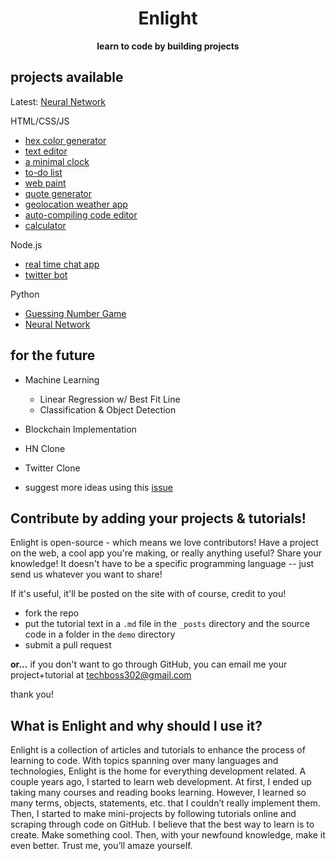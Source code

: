 <p align="center"><h1 align="center">Enlight</h1></p>
<p align="center"><b>learn to code by building projects</b>

## projects available

Latest: [Neural Network](https://tryenlight.github.io/neural-network)

HTML/CSS/JS
- [hex color generator](https://tryenlight.github.io/hex-color-generator.html)
- [text editor](https://tryenlight.github.io/text-editor.html)
- [a minimal clock](https://tryenlight.github.io/clock.html)
- [to-do list](https://tryenlight.github.io/to-do.html)
- [web paint](https://tryenlight.github.io/web-paint.html)
- [quote generator](https://tryenlight.github.io/quote.html)
- [geolocation weather app](https://tryenlight.github.io/weather.html)
- [auto-compiling code editor](https://tryenlight.github.io/code-editor.html)
- [calculator](https://tryenlight.github.io/calculator)

Node.js
- [real time chat app](https://tryenlight.github.io/nodejs-chat)
- [twitter bot](https://tryenlight.github.io/twitter-bot)

Python
- [Guessing Number Game](https://tryenlight.github.io/guess-number)
- [Neural Network](https://tryenlight.github.io/neural-network)


## for the future
- Machine Learning
    - Linear Regression w/ Best Fit Line
    - Classification & Object Detection
- Blockchain Implementation
- HN Clone
- Twitter Clone

- suggest more ideas using this [issue](https://github.com/samayshamdasani/enlight/issues/2)

## Contribute by adding your projects & tutorials!
Enlight is open-source - which means we love contributors! Have a project on the web, a cool app you're making, or really  anything useful? Share your knowledge! It doesn't have to be a specific programming language -- just send us whatever you want to share!

If it's useful, it'll be posted on the site with of course, credit to you!

- fork the repo
- put the tutorial text in a `.md` file in the `_posts` directory and the source code in a folder in the `demo` directory
- submit a pull request

**or...** if you don't want to go through GitHub, you can email me your project+tutorial at techboss302@gmail.com

thank you!

## What is Enlight and why should I use it?
Enlight is a collection of articles and tutorials to enhance the process of learning to code. With topics spanning over many languages and technologies, Enlight is the home for everything development related. A couple years ago, I started to learn web development. At first, I ended up taking many courses and reading books learning. However, I learned so many terms, objects, statements, etc. that I couldn’t really implement them. Then, I started to make mini-projects by following tutorials online and scraping through code on GitHub. I believe that the best way to learn is to create. Make something cool. Then, with your newfound knowledge, make it even better. Trust me, you’ll amaze yourself.
